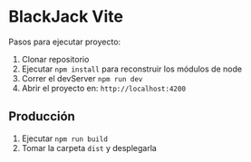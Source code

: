 # BlackJack Vite

Pasos para ejecutar proyecto:

1. Clonar repositorio
2. Ejecutar ```npm install``` para reconstruir los módulos de node
3. Correr el devServer ```npm run dev```
4. Abrir el proyecto en: ```http://localhost:4200```

## Producción

1. Ejecutar ```npm run build```
2. Tomar la carpeta ```dist``` y desplegarla